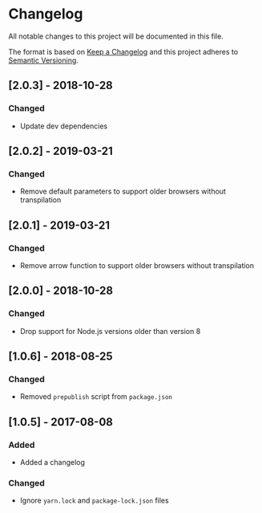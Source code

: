 # Changelog

All notable changes to this project will be documented in this file.

The format is based on [Keep a Changelog](http://keepachangelog.com/en/1.0.0/) and this project adheres to [Semantic Versioning](http://semver.org/spec/v2.0.0.html).

## [2.0.3] - 2018-10-28

### Changed

- Update dev dependencies

## [2.0.2] - 2019-03-21

### Changed

- Remove default parameters to support older browsers without transpilation

## [2.0.1] - 2019-03-21

### Changed

- Remove arrow function to support older browsers without transpilation

## [2.0.0] - 2018-10-28

### Changed

- Drop support for Node.js versions older than version 8

## [1.0.6] - 2018-08-25

### Changed

- Removed `prepublish` script from `package.json`

## [1.0.5] - 2017-08-08

### Added

- Added a changelog

### Changed

- Ignore `yarn.lock` and `package-lock.json` files